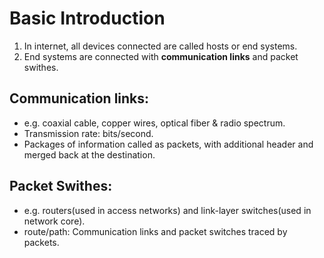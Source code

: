 # Basic Introduction
1. In internet, all devices connected are called hosts or end systems.
2. End systems are connected with **communication links** and packet swithes.
## Communication links:
- e.g. coaxial cable, copper wires, optical fiber & radio spectrum.
- Transmission rate: bits/second.
- Packages of information called as packets, with additional header and merged back at the destination.
## Packet Swithes:
- e.g. routers(used in access networks) and link-layer switches(used in network core).
- route/path: Communication links and packet switches traced by packets.
